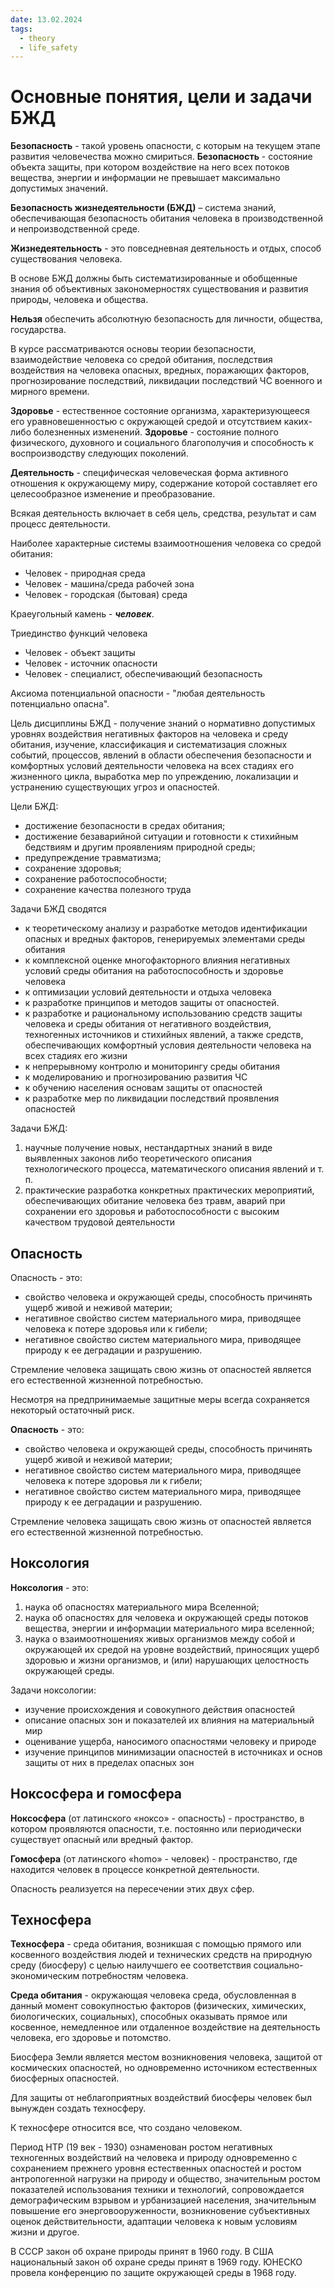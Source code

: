 ```yaml
---
date: 13.02.2024
tags:
  - theory
  - life_safety
---
```

# Основные понятия, цели и задачи БЖД
**Безопасность** - такой уровень опасности, с которым на текущем этапе развития человечества можно смириться.
**Безопасность** - состояние объекта защиты, при котором воздействие на него всех потоков вещества, энергии и информации не превышает максимально допустимых значений.

**Безопасность жизнедеятельности (БЖД)** – система знаний, обеспечивающая безопасность обитания человека в производственной и непроизводственной среде.

**Жизнедеятельность** - это повседневная деятельность и отдых, способ существования человека.

В основе БЖД должны быть систематизированные и обобщенные знания об объективных закономерностях существования и развития природы, человека и общества.

**Нельзя** обеспечить абсолютную безопасность для личности, общества, государства.

В курсе рассматриваются основы теории безопасности, взаимодействие человека со средой обитания, последствия воздействия на человека опасных, вредных, поражающих факторов, прогнозирование последствий, ликвидации последствий ЧС военного и мирного времени.

**Здоровье** - естественное состояние организма, характеризующееся его уравновешенностью с окружающей средой и отсутствием каких-либо болезненных изменений.
**Здоровье** - состояние полного физического, духовного и социального благополучия и способность к воспроизводству следующих поколений.

**Деятельность** - специфическая человеческая форма активного отношения к окружающему миру, содержание которой составляет его целесообразное изменение и преобразование.

Всякая деятельность включает в себя цель, средства, результат и сам процесс деятельности.

Наиболее характерные системы взаимоотношения человека со средой обитания:
- Человек - природная среда
- Человек - машина/среда рабочей зона
- Человек - городская (бытовая) среда

Краеугольный камень - ***человек***.

Триединство функций человека
- Человек - объект защиты
- Человек - источник опасности
- Человек - специалист, обеспечивающий безопасность

Аксиома потенциальной опасности - "любая деятельность потенциально опасна".

Цель дисциплины БЖД - получение знаний о нормативно допустимых уровнях воздействия негативных факторов на человека и среду обитания, изучение, классификация и систематизация сложных событий, процессов, явлений в области обеспечения безопасности и комфортных условий деятельности человека на всех стадиях его жизненного цикла, выработка мер по упреждению, локализации и устранению существующих угроз и опасностей.

Цели БЖД:
- достижение безопасности в средах обитания;
- достижение безаварийной ситуации и готовности к стихийным бедствиям и другим проявлениям природной среды;
- предупреждение травматизма;
- сохранение здоровья;
- сохранение работоспособности;
- сохранение качества полезного труда

Задачи БЖД сводятся 
- к теоретическому анализу и разработке методов идентификации опасных и вредных факторов, генерируемых элементами среды обитания
- к комплексной оценке многофакторного влияния негативных условий среды обитания на работоспособность и здоровье человека
- к оптимизации условий деятельности и отдыха человека
- к разработке принципов и методов защиты от опасностей.
- к разработке и рациональному использованию средств защиты человека и среды обитания от негативного воздействия, техногенных источников и стихийных явлений, а также средств, обеспечивающих комфортный условия деятельности человека на всех стадиях его жизни
- к непрерывному контролю и мониторингу среды обитания
- к моделированию и прогнозированию развития ЧС
- к обучению населения основам защиты от опасностей
- к разработке мер по ликвидации последствий проявления опасностей

Задачи БЖД:
1. научные
	получение новых, нестандартных знаний в виде выявленных законов либо теоретического описания технологического процесса, математического описания явлений и т. п.
2. практические
	разработка конкретных практических мероприятий, обеспечивающих обитание человека без травм, аварий при сохранении его здоровья и работоспособности с высоким качеством трудовой деятельности

## Опасность
Опасность - это:
- свойство человека и окружающей среды, способность причинять ущерб живой и неживой материи;
- негативное свойство систем материального мира, приводящее человека к потере здоровья или к гибели;
- негативное свойство систем материального мира, приводящее природу к ее деградации и разрушению.

Стремление человека защищать свою жизнь от опасностей является его естественной жизненной потребностью.

Несмотря на предпринимаемые защитные меры всегда сохраняется некоторый остаточный риск.

**Опасность** - это:
- свойство человека и окружающей среды, способность причинять ущерб живой и неживой материи;
- негативное свойство систем материального мира, приводящее человека к потере здоровья ли к гибели;
- негативное свойство систем материального мира, приводящее природу к ее деградации и разрушению.

Стремление человека защищать свою жизнь от опасностей является его естественной жизненной потребностью.

## Ноксология
**Ноксология** - это:
1) наука об опасностях материального мира Вселенной;
2) наука об опасностях для человека и окружающей среды потоков вещества, энергии и информации материального мира вселенной;
3) наука о взаимоотношениях живых организмов между собой и окружающей их средой на уровне воздействий, приносящих ущерб здоровью и жизни организмов, и (или) нарушающих целостность окружающей среды.

Задачи ноксологии:
- изучение происхождения и совокупного действия опасностей
- описание опасных зон и показателей их влияния на материальный мир
- оценивание ущерба, наносимого опасностями человеку и природе
- изучение принципов минимизации опасностей в источниках и основ защиты от них в пределах опасных зон

## Ноксосфера и гомосфера
**Ноксосфера** (от латинского «ноксо» - опасность) - пространство, в котором проявляются опасности, т.е. постоянно или периодически существует опасный или вредный фактор.

**Гомосфера** (от латинского «һоmо» - человек) - пространство, где находится человек в процессе конкретной деятельности.

Опасность реализуется на пересечении этих двух сфер.

## Техносфера
**Техносфера** - среда обитания, возникшая с помощью прямого или косвенного воздействия людей и технических средств на природную среду (биосферу) с целью наилучшего ее соответствия социально-экономическим потребностям человека.

**Среда обитания** - окружающая человека среда, обусловленная в данный момент совокупностью факторов (физических, химических, биологических, социальных), способных оказывать прямое или косвенное, немедленное или отдаленное воздействие на деятельность человека, его здоровье и потомство.

Биосфера Земли является местом возникновения человека, защитой от космических опасностей, но одновременно источником естественных биосферных опасностей.

Для защиты от неблагоприятных воздействий биосферы человек был вынужден создать техносферу.

К техносфере относится все, что создано человеком.

Период НТР (19 век - 1930) ознаменован ростом негативных техногенных воздействий на человека и природу одновременно с сохранением прежнего уровня естественных опасностей и ростом антропогенной нагрузки на природу и общество, значительным ростом показателей использования техники и технологий, сопровождается демографическим взрывом и урбанизацией населения, значительным повышение его энерговооруженности, возникновение субъективных оценок действительности, адаптации человека к новым условиям жизни и другое.

В СССР закон об охране природы принят в 1960 году.
В США национальный закон об охране среды принят в 1969 году.
ЮНЕСКО провела конференцию по защите окружающей среды в 1968 году.

